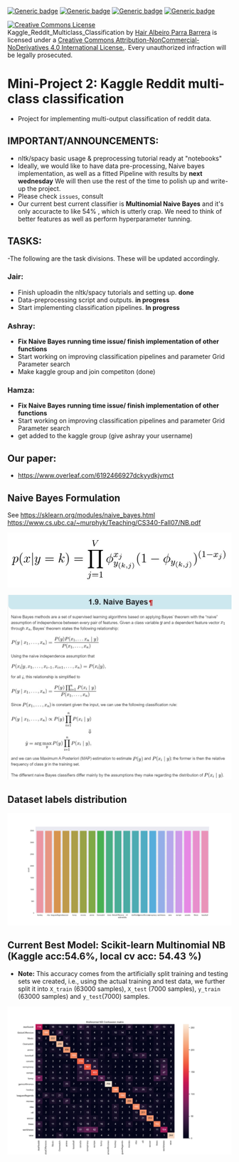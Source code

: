 [![Generic badge](https://img.shields.io/badge/Reddit_Classification-Building-blue.svg)](https://shields.io/)
[![Generic badge](https://img.shields.io/badge/Contributors-3-<COLOR>.svg)](https://shields.io/)
[![Generic badge](https://img.shields.io/badge/COMP551-Applied_Machine_Learning-red.svg)](https://shields.io/)
[![Generic badge](https://img.shields.io/badge/Neat_level-OVER_8000-green.svg)](https://shields.io/)

<a rel="license" href="http://creativecommons.org/licenses/by-nc-nd/4.0/"><img alt="Creative Commons License" style="border-width:0" src="https://i.creativecommons.org/l/by-nc-nd/4.0/88x31.png" /></a><br /><span xmlns:dct="http://purl.org/dc/terms/" property="dct:title">Kaggle_Reddit_Multiclass_Classification</span> by <a xmlns:cc="http://creativecommons.org/ns#" href="https://github.com/JairParra/Kaggle_Reddit_Multiclass_Classification" property="cc:attributionName" rel="cc:attributionURL">Hair Albeiro Parra Barrera</a> is licensed under a <a rel="license" href="http://creativecommons.org/licenses/by-nc-nd/4.0/">Creative Commons Attribution-NonCommercial-NoDerivatives 4.0 International License.</a>. Every unauthorized infraction will be legally prosecuted.

# Mini-Project 2: Kaggle Reddit multi-class classification
- Project for implementing multi-output classification of reddit data. 

## IMPORTANT/ANNOUNCEMENTS:  
- nltk/spacy basic usage &  preprocessing tutorial ready at "notebooks" 
- Ideally, we would like to have data pre-processing, Naive bayes implementation, 
as well as a fitted Pipeline with results by **next wednesday** We will then use the rest of the time 
to polish up and write-up the project. 
- Please check `issues`, consult  
- Our current best current classifier is **Multinomial Naive Bayes** and it's only accuracte to like 54% , which is utterly crap. We need to think of better features as well as perform hyperparameter tunning. 


## TASKS: 
-The following are the task divisions. These will be updated accordingly. 

### Jair: 
- Finish uploadin the nltk/spacy tutorials and setting up. **done**
- Data-preprocessing script and outputs. **in progress**
- Start implementing classification pipelines. **In progress**

### Ashray: 
- **Fix Naive Bayes running time issue/ finish implementation of other functions**
- Start working on improving classification pipelines and parameter Grid Parameter search
- Make kaggle group and join competiton (done)

### Hamza: 
- **Fix Naive Bayes running time issue/ finish implementation of other functions**
- Start working on improving classification pipelines and parameter Grid Parameter search 
- get added to the kaggle group (give ashray your username)

## Our paper: 
- https://www.overleaf.com/6192466927dckyydkjvmct

## Naive Bayes Formulation 
See https://sklearn.org/modules/naive_bayes.html
https://www.cs.ubc.ca/~murphyk/Teaching/CS340-Fall07/NB.pdf

![](figs/Bernoulli_NB.png)

![](figs/Naive_Bayes_formulation.png)

## Dataset labels distribution  
![](figs/labels_countplot.png)

## Current Best Model: Scikit-learn Multinomial NB (Kaggle acc:54.6%, local cv acc: 54.43 %)

- **Note:** This accuracy comes from the artificially split training and testing sets we created, i.e., using the actual training and test data, we further split it into `X_train` (63000 samples), `X_test` (7000 samples), `y_train` (63000 samples) and `y_test`(7000) samples.  

![](figs/Multinomial_NB_Confussion_matrix.png)
